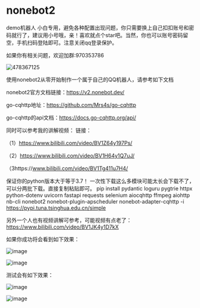 # nonebot2
demo机器人
小白专用，避免各种配置出现问题，你只需要换上自己扣扣账号和密码就行了，建议用小号哦，亲！喜欢就点个star吧。当然，你也可以账号密码留空，手机扫码登陆即可。注意关闭qq登录保护。

如果你有相关问题，欢迎加群:970353786

![478367125](https://user-images.githubusercontent.com/62045791/129269304-f53b78db-6efb-48c8-ae4a-f604f1563823.png)

使用nonebot2从零开始制作一个属于自己的QQ机器人，请参考如下文档

nonebot2官方文档链接：https://v2.nonebot.dev/

go-cqhttp地址：https://github.com/Mrs4s/go-cqhttp

go-cqhttp的api文档：https://docs.go-cqhttp.org/api/

同时可以参考我的讲解视频：
链接：

（1）https://www.bilibili.com/video/BV1Z64y197Ps/

（2）https://www.bilibili.com/video/BV1H64y1Q7uJ/

（3https://www.bilibili.com/video/BV1Tg411u7H4/


保证你的python版本大于等于3.7！
一次性下载这么多模块可能太长会下载不了，可以分两批下载。直接复制粘贴即可。
pip install pydantic loguru pygtrie httpx python-dotenv uvicorn fastapi requests selenium aiocqhttp ffmpeg aiohttp nb-cli nonebot2 nonebot-plugin-apscheduler nonebot-adapter-cqhttp -i https://pypi.tuna.tsinghua.edu.cn/simple


另外一个人也有视频讲解可参考，可能视频有点老了：
https://www.bilibili.com/video/BV1JK4y1D7kX

如果你成功将会看到如下效果：

![image](https://user-images.githubusercontent.com/62045791/117101420-c9ff6100-ada8-11eb-8f5a-5592f361cbb4.png)

![image](https://user-images.githubusercontent.com/62045791/117101434-d1bf0580-ada8-11eb-80a5-6c9deece4edc.png)

测试会有如下效果：

![image](https://user-images.githubusercontent.com/62045791/117101537-ff0bb380-ada8-11eb-9a14-401821ec5f85.png)

![image](https://user-images.githubusercontent.com/62045791/117101513-f2875b00-ada8-11eb-8fcd-d6b062876d5f.png)
